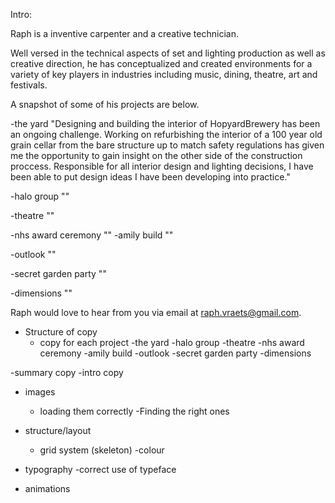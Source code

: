 Intro:

Raph is a inventive carpenter and a creative technician.

Well versed in the technical aspects of set and lighting production as well as creative direction, he
has conceptualized and created environments for a variety of key players in industries including music, dining,
theatre, art and festivals.

A snapshot of some of his projects are below.

-the yard
"Designing and building the interior of HopyardBrewery has been an ongoing challenge. Working on refurbishing the interior of a 100 year old grain cellar from the bare structure up to match safety regulations has given me the opportunity to gain insight on the other side of the construction proccess. Responsible for all interior design and lighting decisions, I have been able to put design ideas I have been developing into practice."

-halo group
""

-theatre
""

-nhs award ceremony
""
-amily build
""

-outlook
""

-secret garden party
""

-dimensions
""

Raph would love to hear from you via email at raph.vraets@gmail.com.

- Structure of copy
	- copy for each project
	-the yard
	-halo group
	-theatre
	-nhs award ceremony
	-amily build
	-outlook
	-secret garden party
	-dimensions

-summary copy
-intro copy

- images
	- loading them correctly
-Finding the right ones

- structure/layout
	- grid system (skeleton)
-colour

- typography
	-correct use of typeface

- animations
